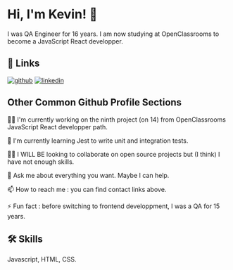 
# Hi, I'm Kevin! 👋

I was QA Engineer for 16 years. I am now studying at OpenClassrooms to become a JavaScript React developper.



## 🔗 Links
[![github](https://img.shields.io/badge/github-000?style=for-the-badge&logo=github&logoColor=white)](https://github.com/FischKevin/)
[![linkedin](https://img.shields.io/badge/linkedin-0A66C2?style=for-the-badge&logo=linkedin&logoColor=white)](https://www.linkedin.com/in/kevinfischeriam/)
## Other Common Github Profile Sections
👩‍💻 I'm currently working on the ninth project (on 14) from OpenClassrooms JavaScript React developper path.

🧠 I'm currently learning Jest to write unit and integration tests.

👯‍♀️ I WILL BE looking to collaborate on open source projects but (I think) I have not enough skills.

💬 Ask me about everything you want. Maybe I can help.

📫 How to reach me : you can find contact links above.

⚡️ Fun fact : before switching to frontend developpment, I was a QA for 15 years.
## 🛠 Skills
Javascript, HTML, CSS.


